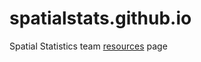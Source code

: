 # spatialstats.github.io

Spatial Statistics team [resources](https://spatialstats.github.io/) page
